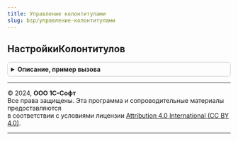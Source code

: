 ```yaml
---
title: Управление колонтитулами
slug: bsp/управление-колонтитулами
---
```



## НастройкиКолонтитулов
<details style="margin: 1em 0; padding: 0.5em; border: 1px solid #ccc; border-radius: 6px;">

<summary style="font-weight: bold; cursor: pointer;">Описание, пример вызова</summary>

```bsl

// Получает сохраненные ранее настройки колонтитулов. Если настройки отсутствуют, то
// возвращается пустая структура настроек.
//
// Возвращаемое значение:
//   Структура - значения настроек колонтитулов.
//
Функция НастройкиКолонтитулов() Экспорт
```

Пример вызова
```bsl
Результат = УправлениеКолонтитулами.НастройкиКолонтитулов() 
```
</details>

---

© 2024, **ООО 1С-Софт**  
Все права защищены. Эта программа и сопроводительные материалы предоставляются  
в соответствии с условиями лицензии [Attribution 4.0 International (CC BY 4.0)](https://creativecommons.org/licenses/by/4.0/legalcode).

---

